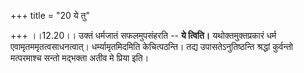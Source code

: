 +++
title = "20 ये तु"

+++
।।12.20।। उक्तं धर्मजातं सफलमुपसंहरति -- **ये त्विति।**
यथोक्तमुक्तप्रकारं धर्म एवामृतममृतत्वसाधनत्वात्। धर्म्यामृतमिदमिति
केचित्पठन्ति। तद्य उपासतेऽनुतिष्ठन्ति श्रद्धां कुर्वन्तो मत्परमाश्च
सन्तो मद्भक्ता अतीव मे प्रिया इति।
